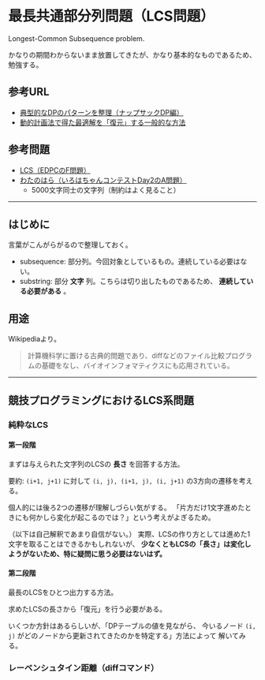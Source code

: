 # 最長共通部分列問題（LCS問題）

Longest-Common Subsequence problem.

かなりの期間わからないまま放置してきたが、かなり基本的なものであるため、勉強する。

## 参考URL

- [典型的なDPのパターンを整理（ナップサックDP編）](https://qiita.com/drken/items/a5e6fe22863b7992efdb#%E5%95%8F%E9%A1%8C-8%E6%9C%80%E9%95%B7%E5%85%B1%E9%80%9A%E9%83%A8%E5%88%86%E5%88%97-lcs-%E5%95%8F%E9%A1%8C)
- [動的計画法で得た最適解を「復元」する一般的な方法](https://qiita.com/drken/items/0c7bab0384438f285f93)

## 参考問題

- [LCS（EDPCのF問題）](https://atcoder.jp/contests/dp/tasks/dp_f)
- [わたのはら（いろはちゃんコンテストDay2のA問題）](https://atcoder.jp/contests/iroha2019-day2/tasks/iroha2019_day2_a)
  - 5000文字同士の文字列（制約はよく見ること）

---

## はじめに

言葉がこんがらがるので整理しておく。

- subsequence: 部分列。今回対象としているもの。連続している必要はない。
- substring: 部分 **文字** 列。こちらは切り出したものであるため、 **連続している必要がある** 。

## 用途

Wikipediaより。

> 計算機科学に置ける古典的問題であり、diffなどのファイル比較プログラムの基礎をなし、バイオインフォマティクスにも応用されている。

---

## 競技プログラミングにおけるLCS系問題

### 純粋なLCS

#### 第一段階

まずは与えられた文字列のLCSの **長さ** を回答する方法。

要約: `(i+1, j+1)` に対して `(i, j), (i+1, j), (i, j+1)` の3方向の遷移を考える。

個人的には後ろ2つの遷移が理解しづらい気がする。
「片方だけ1文字進めたときにも何かしら変化が起こるのでは？」という考えがよぎるため。

（以下は自己解釈であまり自信がない。）
実際、LCSの作り方としては進めた1文字を取ることはできるかもしれないが、
**少なくともLCSの「長さ」は変化しようがないため、特に疑問に思う必要はないはず。**

#### 第二段階

最長のLCSをひとつ出力する方法。

求めたLCSの長さから「復元」を行う必要がある。

いくつか方針はあるらしいが、「DPテーブルの値を見ながら、
今いるノード `(i, j)` がどのノードから更新されてきたのかを特定する」方法によって
解いてみる。

### レーベンシュタイン距離（diffコマンド）



